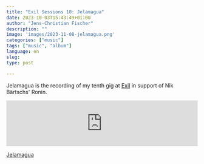 ```yaml
---
title: "Exil Sessions 10: Jelamagua"
date: 2023-10-03T15:43:49+01:00
author: "Jens-Christian Fischer"
description: ""
image: 'images/2023-11-08-jelamagua.png'
categories: ["music"]
tags: ["music", "album"]
language: en
slug: 
type: post

---
```


Jelamagua is the recording of my tenth gig at [Exil](https://exil.club) in support of Nik Bärtschs' Ronin. 

<iframe style="border: 0; width: 100%; height: 120px;" src="https://bandcamp.com/EmbeddedPlayer/album=3078907242/size=large/bgcol=ffffff/linkcol=0687f5/tracklist=false/artwork=small/transparent=true/" seamless><a href="https://jens-christianfischer.bandcamp.com/album/jelamagua">Jelamagua by Jens-Christian Fischer</a></iframe>

[Jelamagua](https://jens-christianfischer.bandcamp.com/album/jelamagua)